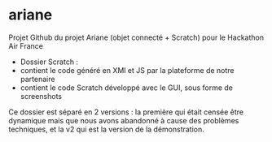 # ariane

Projet Github du projet Ariane (objet connecté + Scratch) pour le Hackathon Air France

- Dossier Scratch : 
 - contient le code généré en XMl et JS par la plateforme de notre partenaire
 - contient le code Scratch développé avec le GUI, sous forme de screenshots
 
 Ce dossier est séparé en 2 versions : la première qui était censée être dynamique mais que nous avons abandonné à cause des problèmes techniques, et la v2 qui est la version de la démonstration.

